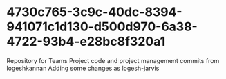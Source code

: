# 4730c765-3c9c-40dc-8394-941071c1d130-d500d970-6a38-4722-93b4-e28bc8f320a1
Repository for Teams Project code and project management
commits from logeshkannan
Adding some changes as logesh-jarvis
